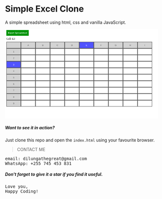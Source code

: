 # Simple Excel Clone

A simple spreadsheet using html, css and vanilla JavaScript.

<img src="screenshot.png" alt="Simple excel clone using html, css and javascript">

##### Want to see it in action?

Just clone this repo and open the `index.html` using your favourite browser.

> CONTACT ME

<pre>
email: dilungathegreat@gmail.com
WhatsApp: +255 745 453 831
</pre>

##### Don't forget to give it a star if you find it useful.

<pre>
Love you,
Happy Coding!
</pre>
